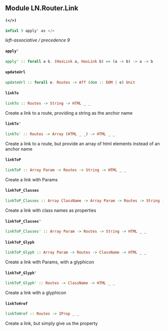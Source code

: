 ## Module LN.Router.Link

#### `(</>)`

``` purescript
infixl 9 apply' as </>
```

_left-associative / precedence 9_

#### `apply'`

``` purescript
apply' :: forall a b. (HasLink a, HasLink b) => (a -> b) -> a -> b
```

#### `updateUrl`

``` purescript
updateUrl :: forall e. Routes -> Aff (dom :: DOM | e) Unit
```

#### `linkTo`

``` purescript
linkTo :: Routes -> String -> HTML _ _
```

Create a link to a route, providing a string as the anchor name

#### `linkTo'`

``` purescript
linkTo' :: Routes -> Array (HTML _ _) -> HTML _ _
```

Create a link to a route, but provide an array of html elements instead of an anchor name

#### `linkToP`

``` purescript
linkToP :: Array Param -> Routes -> String -> HTML _ _
```

Create a link with Params

#### `linkToP_Classes`

``` purescript
linkToP_Classes :: Array ClassName -> Array Param -> Routes -> String -> HTML _ _
```

Create a link with class names as properties

#### `linkToP_Classes'`

``` purescript
linkToP_Classes' :: Array Param -> Routes -> String -> HTML _ _
```

#### `linkToP_Glyph`

``` purescript
linkToP_Glyph :: Array Param -> Routes -> ClassName -> HTML _ _
```

Create a link with Params, with a glyphicon

#### `linkToP_Glyph'`

``` purescript
linkToP_Glyph' :: Routes -> ClassName -> HTML _ _
```

Create a link with a glyphicon

#### `linkToHref`

``` purescript
linkToHref :: Routes -> IProp _ _
```

Create a link, but simply give us the property


